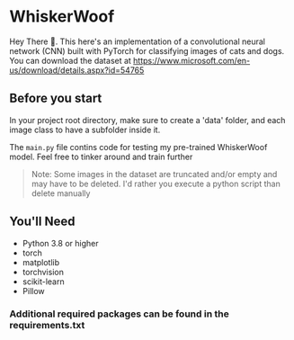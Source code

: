 # WhiskerWoof

Hey There 👋. This here's an implementation of a convolutional neural network (CNN) built with PyTorch for classifying images of cats and dogs. You can download the dataset at https://www.microsoft.com/en-us/download/details.aspx?id=54765

## Before you start

In your project root directory, make sure to create a 'data' folder, and each image class to have a subfolder inside it.

The `main.py` file contins code for testing my pre-trained WhiskerWoof model. Feel free to tinker around and train further

> Note: Some images in the dataset are truncated and/or empty and may have to be deleted. I'd rather you execute a python script than delete manually

## You'll Need

- Python 3.8 or higher
- torch
- matplotlib
- torchvision
- scikit-learn
- Pillow

### Additional required packages can be found in the requirements.txt
